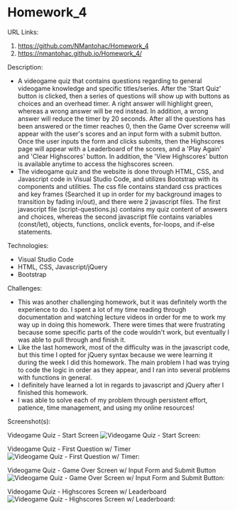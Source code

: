 # Homework_4

URL Links:
  1) https://github.com/NMantohac/Homework_4
  2) https://nmantohac.github.io/Homework_4/
  
Description:
  - A videogame quiz that contains questions regarding to general videogame knowledge and specific titles/series. After the 'Start Quiz'
    button is clicked, then a series of questions will show up with buttons as choices and an overhead timer. A right answer will 
    highlight green, whereas a wrong answer will be red instead. In addition, a wrong answer will reduce the timer by 20 seconds. After
    all the questions has been answered or the timer reaches 0, then the Game Over screenw will appear with the user's scores and an
    input form with a submit button. Once the user inputs the form and clicks submits, then the Highscores page will appear with a 
    Leaderboard of the scores, and a 'Play Again' and 'Clear Highscores' button. In addition, the 'View Highscores' button is available
    anytime to access the highscores screen.
  - The videogame quiz and the website is done through HTML, CSS, and Javascript code in Visual Studio Code, and utilizes
    Bootstrap with its components and utilities. The css file contains standard css practices and key frames (Searched it up in order
    for my background images to transition by fading in/out), and there were 2 javascript files. The first javascript file 
    (script-questions.js) contains my quiz content of answers and choices, whereas the second javascript file contains variables 
    (const/let), objects, functions, onclick events, for-loops, and if-else statements.
  
 Technologies:
  - Visual Studio Code
  - HTML, CSS, Javascript/jQuery
  - Bootstrap
  
  Challenges:
  - This was another challenging homework, but it was definitely worth the experience to do. I spent a lot of my time reading through
    documentation and watching lecture videos in order for me to work my way up in doing this homework. There were times that were 
    frustrating because some specific parts of the code wouldn't work, but eventually I was able to pull through and finish it.
  - Like the last homework, most of the difficulty was in the javascript code, but this time I opted for jQuery syntax because we
    were learning it during the week I did this homework. The main problem I had was trying to code the logic in order as they appear,
    and I ran into several problems with functions in general. 
  - I definitely have learned a lot in regards to javascript and jQuery after I finished this homework.
  - I was able to solve each of my problem through persistent effort, patience, time management, and using my online resources!
    
  Screenshot(s):
  
  Videogame Quiz - Start Screen
  ![Videogame Quiz - Start Screen:](https://puu.sh/Fr9q5/391a60930d.png)
  
  Videogame Quiz - First Question w/ Timer
  ![Videogame Quiz - First Question w/ Timer:](https://puu.sh/Fr9ql/7968f3cd16.png)
  
  Videogame Quiz - Game Over Screen w/ Input Form and Submit Button
  ![Videogame Quiz - Game Over Screen w/ Input Form and Submit Button:](https://puu.sh/Fr9qV/7d0c29f00e.png)
  
  Videogame Quiz - Highscores Screen w/ Leaderboard
  ![Videogame Quiz - Highscores Screen w/ Leaderboard:](https://puu.sh/Fr9s3/0d31e60485.png)
